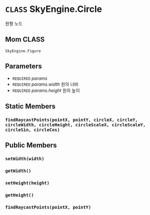 # `CLASS` SkyEngine.Circle
원형 노드

## Mom CLASS
`SkyEngine.Figure`

## Parameters
* `REQUIRED` *params*
* `REQUIRED` *params.width* 원의 너비
* `REQUIRED` *params.height* 원의 높이

## Static Members

### `findRaycastPoints(pointX, pointY, circleX, circleY, circleWidth, circleHeight, circleScaleX, circleScaleY, circleSin, circleCos)`

## Public Members

### `setWidth(width)`

### `getWidth()`

### `setHeight(height)`

### `getHeight()`

### `findRaycastPoints(pointX, pointY)`
